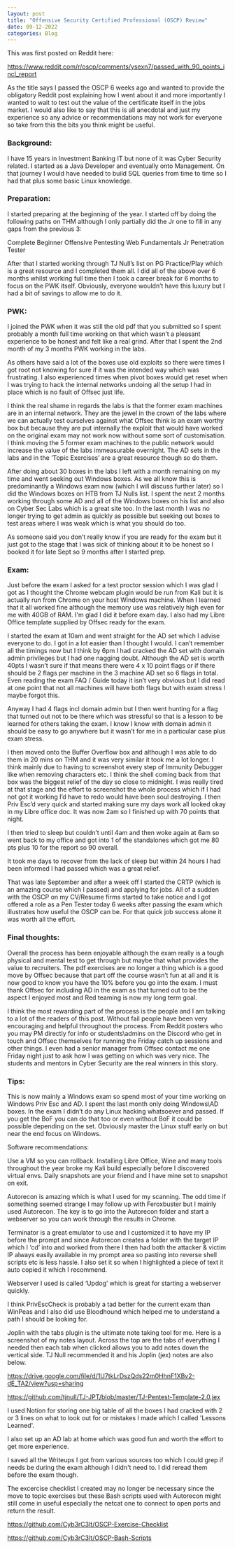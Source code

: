 ```yaml
---
layout: post
title: "Offensive Security Certified Professional (OSCP) Review"
date: 09-12-2022
categories: Blog
---
```


This was first posted on Reddit here:

<a href="https://www.reddit.com/r/oscp/comments/ysexn7/passed_with_90_points_incl_report">https://www.reddit.com/r/oscp/comments/ysexn7/passed_with_90_points_incl_report</a>

As the title says I passed the OSCP 6 weeks ago and wanted to provide the obligatory Reddit post explaining how I went about it and more importantly I wanted to wait to test out the value of the certificate itself in the jobs market. I would also like to say that this is all anecdotal and just my experience so any advice or recommendations may not work for everyone so take from this the bits you think might be useful.

### Background:

I have 15 years in Investment Banking IT but none of it was Cyber Security related. I started as a Java Developer and eventually onto Management. On that journey I would have needed to build SQL queries from time to time so I had that plus some basic Linux knowledge.

### Preparation:

I started preparing at the beginning of the year. I started off by doing the following paths on THM although I only partially did the Jr one to fill in any gaps from the previous 3:

Complete Beginner
Offensive Pentesting
Web Fundamentals
Jr Penetration Tester

After that I started working through TJ Null’s list on PG Practice/Play which is a great resource and I completed them all. I did all of the above over 6 months whilst working full time then I took a career break for 6 months to focus on the PWK itself. Obviously, everyone wouldn’t have this luxury but I had a bit of savings to allow me to do it.

### PWK:

I joined the PWK when it was still the old pdf that you submitted so I spent probably a month full time working on that which wasn’t a pleasant experience to be honest and felt like a real grind. After that I spent the 2nd month of my 3 months PWK working in the labs.

As others have said a lot of the boxes use old exploits so there were times I got root not knowing for sure if it was the intended way which was frustrating. I also experienced times when pivot boxes would get reset when I was trying to hack the internal networks undoing all the setup I had in place which is no fault of Offsec just life.

I think the real shame in regards the labs is that the former exam machines are in an internal network. They are the jewel in the crown of the labs where we can actually test ourselves against what Offsec think is an exam worthy box but because they are put internally the exploit that would have worked on the original exam may not work now without some sort of customisation. I think moving the 5 former exam machines to the public network would increase the value of the labs immeasurable overnight. The AD sets in the labs and in the ‘Topic Exercises’ are a great resource though so do them.

After doing about 30 boxes in the labs I left with a month remaining on my time and went seeking out Windows boxes. As we all know this is predominantly a Windows exam now (which I will discuss further later) so I did the Windows boxes on HTB from TJ Nulls list. I spent the next 2 months working through some AD and all of the Windows boxes on his list and also on Cyber Sec Labs which is a great site too. In the last month I was no longer trying to get admin as quickly as possible but seeking out boxes to test areas where I was weak which is what you should do too.

As someone said you don’t really know if you are ready for the exam but it just got to the stage that I was sick of thinking about it to be honest so I booked it for late Sept so 9 months after I started prep.

### Exam:

Just before the exam I asked for a test proctor session which I was glad I got as I thought the Chrome webcam plugin would be run from Kali but it is actually run from Chrome on your host Windows machine. When I learned that it all worked fine although the memory use was relatively high even for me with 40GB of RAM. I'm glad I did it before exam day. I also had my Libre Office template supplied by Offsec ready for the exam.

I started the exam at 10am and went straight for the AD set which I advise everyone to do. I got in a lot easier than I thought I would. I can’t remember all the timings now but I think by 6pm I had cracked the AD set with domain admin privileges but I had one nagging doubt. Although the AD set is worth 40pts I wasn’t sure if that means there were 4 x 10 point flags or if there should be 2 flags per machine in the 3 machine AD set so 6 flags in total. Even reading the exam FAQ / Guide today it isn’t very obvious but I did read at one point that not all machines will have both flags but with exam stress I maybe forgot this.

Anyway I had 4 flags incl domain admin but I then went hunting for a flag that turned out not to be there which was stressful so that is a lesson to be learned for others taking the exam. I know I know with domain admin it should be easy to go anywhere but it wasn’t for me in a particular case plus exam stress.

I then moved onto the Buffer Overflow box and although I was able to do them in 20 mins on THM and it was very similar it took me a lot longer. I think mainly due to having to screenshot every step of Immunity Debugger like when removing characters etc. I think the shell coming back from that box was the biggest relief of the day so close to midnight. I was really tired at that stage and the effort to screenshot the whole process which if I had not got it working I’d have to redo would have been soul destroying. I then Priv Esc’d very quick and started making sure my days work all looked okay in my Libre office doc. It was now 2am so I finished up with 70 points that night.

I then tried to sleep but couldn’t until 4am and then woke again at 6am so went back to my office and got into 1 of the standalones which got me 80 pts plus 10 for the report so 90 overall.

It took me days to recover from the lack of sleep but within 24 hours I had been informed I had passed which was a great relief.

That was late September and after a week off I started the CRTP (which is an amazing course which I passed) and applying for jobs. All of a sudden with the OSCP on my CV/Resume firms started to take notice and I got offered a role as a Pen Tester today 6 weeks after passing the exam which illustrates how useful the OSCP can be. For that quick job success alone it was worth all the effort.

### Final thoughts:

Overall the process has been enjoyable although the exam really is a tough physical and mental test to get through but maybe that what provides the value to recruiters. The pdf exercises are no longer a thing which is a good move by Offsec because that part off the course wasn’t fun at all and it is now good to know you have the 10% before you go into the exam. I must thank Offsec for including AD in the exam as that turned out to be the aspect I enjoyed most and Red teaming is now my long term goal.

I think the most rewarding part of the process is the people and I am talking to a lot of the readers of this post. Without fail people have been very encouraging and helpful throughout the process. From Reddit posters who you may PM directly for info or students\admins on the Discord who get in touch and Offsec themselves for running the Friday catch up sessions and other things. I even had a senior manager from Offsec contact me one Friday night just to ask how I was getting on which was very nice. The students and mentors in Cyber Security are the real winners in this story.

### Tips:

This is now mainly a Windows exam so spend most of your time working on Windows Priv Esc and AD. I spent the last month only doing Windows\AD boxes. In the exam I didn’t do any Linux hacking whatsoever and passed. If you get the BoF you can do that too or even without BoF it could be possible depending on the set. Obviously master the Linux stuff early on but near the end focus on Windows.

Software recommendations:

Use a VM so you can rollback. Installing Libre Office, Wine and many tools throughout the year broke my Kali build especially before I discovered virtual envs. Daily snapshots are your friend and I have mine set to snapshot on exit.

Autorecon is amazing which is what I used for my scanning. The odd time if something seemed strange I may follow up with Feroxbuster but I mainly used Autorecon. The key is to go into the Autorecon folder and start a webserver so you can work through the results in Chrome.

Terminator is a great emulator to use and I customized it to have my IP before the prompt and since Autorecon creates a folder with the target IP which I ‘cd’ into and worked from there I then had both the attacker & victim IP always easily available in my prompt area so pasting into reverse shell scripts etc is less hassle. I also set it so when I highlighted a piece of text it auto copied it which I recommend.

Webserver I used is called ‘Updog’ which is great for starting a webserver quickly.

I think PrivEscCheck is probably a tad better for the current exam than WinPeas and I also did use Bloodhound which helped me to understand a path I should be looking for.

Joplin with the tabs plugin is the ultimate note taking tool for me. Here is a screenshot of my notes layout. Across the top are the tabs of everything I needed then each tab when clicked allows you to add notes down the vertical side. TJ Null recommended it and his Joplin (jex) notes are also below.

https://drive.google.com/file/d/1U7tkLrDszQds22m0HhnF1XBv2-dE_TA2/view?usp=sharing

https://github.com/tjnull/TJ-JPT/blob/master/TJ-Pentest-Template-2.0.jex

I used Notion for storing one big table of all the boxes I had cracked with 2 or 3 lines on what to look out for or mistakes I made which I called 'Lessons Learned'.

I also set up an AD lab at home which was good fun and worth the effort to get more experience.

I saved all the Writeups I got from various sources too which I could grep if needs be during the exam although I didn't need to. I did reread them before the exam though.

The excercise checklist I created may no longer be necessary since the move to topic exercises but these Bash scripts used with Autorecon might still come in useful especially the netcat one to connect to open ports and return the result.

https://github.com/Cyb3rC3lt/OSCP-Exercise-Checklist

https://github.com/Cyb3rC3lt/OSCP-Bash-Scripts
